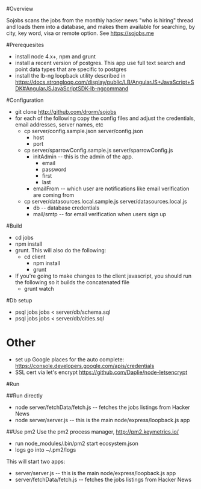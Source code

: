 #Overview

Sojobs scans the jobs from the monthly hacker news "who is hiring" thread and loads them into a database, and makes them available for searching, by city, key word, visa or remote option.
See https://sojobs.me

#Prerequesites

* install node 4.x+, npm and grunt
* install a recent version of postgres. This app use full text search and point data types that are specific to postgres
* install the lb-ng loopback utility described in https://docs.strongloop.com/display/public/LB/AngularJS+JavaScript+SDK#AngularJSJavaScriptSDK-lb-ngcommand

#Configuration

* git clone http://github.com/drorm/sojobs
* for each of the following copy the config files and adjust the credentials, email addresses, server names, etc
  * cp server/config.sample.json  server/config.json
    * host
    * port
  * cp server/sparrowConfig.sample.js  server/sparrowConfig.js 
    * initAdmin -- this is the admin of the app. 
      * email
      * password
      * first
      * last
    * emailFrom -- which user are notifications like email verification are coming from
  * cp server/datasources.local.sample.js  server/datasources.local.js
    * db -- database credentials
    * mail/smtp -- for email verification when users sign up

#Build
* cd jobs
* npm install
* grunt. This will also do the following:
  * cd client
    * npm install
    * grunt
* If you're going to make changes to the client javascript, you should run the following so it builds the concatenated file
  * grunt watch

#Db setup
* psql jobs jobs < server/db/schema.sql
* psql jobs jobs < server/db/cities.sql


# Other
* set up Google places for the auto complete: https://console.developers.google.com/apis/credentials
* SSL cert via let's encrypt https://github.com/Daplie/node-letsencrypt

#Run

##Run directly
* node server/fetchData/fetch.js -- fetches the jobs listings from Hacker News
* node server/server.js -- this is the main node/express/loopback.js app

##Use pm2
Use the pm2 process manager, http://pm2.keymetrics.io/

* run node\_modules/.bin/pm2 start ecosystem.json 
* logs go into ~/.pm2/logs

This will start two apps:
* server/server.js -- this is the main node/express/loopback.js app
* server/fetchData/fetch.js -- fetches the jobs listings from Hacker News

